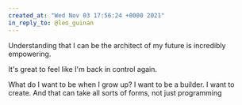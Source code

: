 ```yaml
---
created_at: "Wed Nov 03 17:56:24 +0000 2021"
in_reply_to: @leo_guinan
---
```


Understanding that I can be the architect of my future is incredibly empowering.  

It's great to feel like I'm back in control again. 

What do I want to be when I grow up? I want to be a builder. I want to create. And that can take all sorts of forms, not just programming